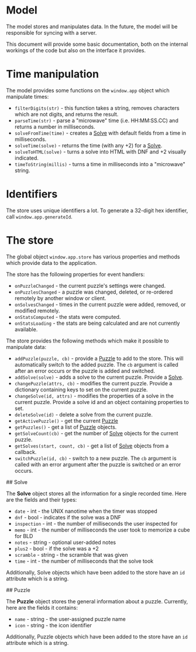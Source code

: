 # Model

The model stores and manipulates data. In the future, the model will be responsible for syncing with a server.

This document will provide some basic documentation, both on the internal workings of the code but also on the interface it provides.

# Time manipulation

The model provides some functions on the `window.app` object which manipulate times:

 * `filterDigits(str)` - this function takes a string, removes characters which are not digits, and returns the result.
 * `parseTime(str)` - parse a "microwave" time (i.e. HH:MM:SS.CC) and returns a number in milliseconds.
 * `solveFromTime(time)` - creates a [Solve](#solve-object) with default fields from a time in milliseconds.
 * `solveTime(solve)` - returns the time (with any +2) for a [Solve](#solve-object).
 * `solveToHTML(solve)` - turns a solve into HTML with DNF and +2 visually indicated.
 * `timeToString(millis)` - turns a time in milliseconds into a "microwave" string.

# Identifiers

The store uses unique identifiers a lot. To generate a 32-digit hex identifier, call `window.app.generateId`.

# The store

The global object `window.app.store` has various properties and methods which provide data to the application.

The store has the following properties for event handlers:

 * `onPuzzleChanged` - the current puzzle's settings were changed.
 * `onPuzzlesChanged` - a puzzle was changed, deleted, or re-ordered remotely by another window or client.
 * `onSolvesChanged` - times in the current puzzle were added, removed, or modified remotely.
 * `onStatsComputed` - the stats were computed.
 * `onStatsLoading` - the stats are being calculated and are not currently available.

The store provides the following methods which make it possible to manipulate data:

 * `addPuzzle(puzzle, cb)` - provide a [Puzzle](#puzzle-object) to add to the store. This will automatically switch to the added puzzle. The `cb` argument is called after an error occurs or the puzzle is added and switched.
 * `addSolve(solve)` - adds a solve to the current puzzle. Provide a [Solve](#solve-object).
 * `changePuzzle(attrs, cb)` - modifies the current puzzle. Provide a dictionary containing keys to set on the current puzzle.
 * `changeSolve(id, attrs)` - modifies the properties of a solve in the current puzzle. Provide a solve id and an object containing properties to set.
 * `deleteSolve(id)` - delete a solve from the current puzzle.
 * `getActivePuzzle()` - get the current [Puzzle](#puzzle-object)
 * `getPuzzles()` - get a list of [Puzzle](#puzzle-object) objects.
 * `getSolveCount(cb)` - get the number of [Solve](#solve-object) objects for the current puzzle.
 * `getSolves(start, count, cb)` - get a list of [Solve](#solve-object) objects from a callback.
 * `switchPuzzle(id, cb)` - switch to a new puzzle. The `cb` argument is called with an error argument after the puzzle is switched or an error occurs.

<a name="solve-object" />
## Solve

The **Solve** object stores all the information for a single recorded time. Here are the fields and their types:

 * `date` - int - the UNIX nanotime when the timer was stopped
 * `dnf` - bool - indicates if the solve was a DNF
 * `inspection` - int - the number of milliseconds the user inspected for
 * `memo` - int - the number of milliseconds the user took to memorize a cube for BLD
 * `notes` - string - optional user-added notes
 * `plus2` - bool - if the solve was a +2
 * `scramble` - string - the scramble that was given
 * `time` - int - the number of milliseconds that the solve took

Additionally, Solve objects which have been added to the store have an `id` attribute which is a string.

<a name="puzzle-object" />
## Puzzle

The **Puzzle** object stores the general information about a puzzle. Currently, here are the fields it contains:

 * `name` - string - the user-assigned puzzle name
 * `icon` - string - the icon identifier

Additionally, Puzzle objects which have been added to the store have an `id` attribute which is a string.

